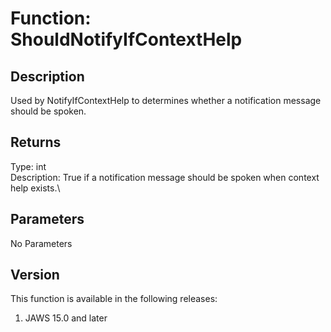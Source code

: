 # Function: ShouldNotifyIfContextHelp

## Description

Used by NotifyIfContextHelp to determines whether a notification message
should be spoken.

## Returns

Type: int\
Description: True if a notification message should be spoken when
context help exists.\

## Parameters

No Parameters

## Version

This function is available in the following releases:

1.  JAWS 15.0 and later

